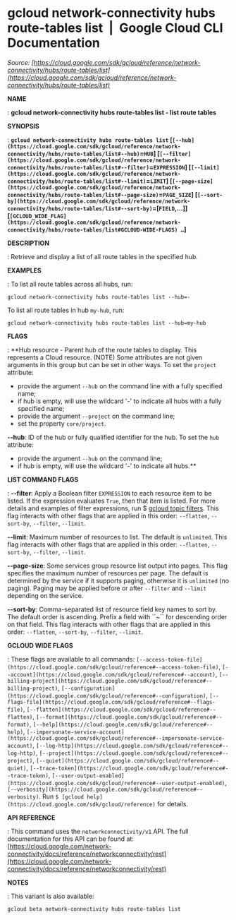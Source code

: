 # gcloud network-connectivity hubs route-tables list  |  Google Cloud CLI Documentation

*Source: [https://cloud.google.com/sdk/gcloud/reference/network-connectivity/hubs/route-tables/list](https://cloud.google.com/sdk/gcloud/reference/network-connectivity/hubs/route-tables/list)*

**NAME**

: **gcloud network-connectivity hubs route-tables list - list route tables**

**SYNOPSIS**

: **`gcloud network-connectivity hubs route-tables list` [`[--hub](https://cloud.google.com/sdk/gcloud/reference/network-connectivity/hubs/route-tables/list#--hub)`=`HUB`] [`[--filter](https://cloud.google.com/sdk/gcloud/reference/network-connectivity/hubs/route-tables/list#--filter)`=`EXPRESSION`] [`[--limit](https://cloud.google.com/sdk/gcloud/reference/network-connectivity/hubs/route-tables/list#--limit)`=`LIMIT`] [`[--page-size](https://cloud.google.com/sdk/gcloud/reference/network-connectivity/hubs/route-tables/list#--page-size)`=`PAGE_SIZE`] [`[--sort-by](https://cloud.google.com/sdk/gcloud/reference/network-connectivity/hubs/route-tables/list#--sort-by)`=[`FIELD`,…]] [`[GCLOUD_WIDE_FLAG](https://cloud.google.com/sdk/gcloud/reference/network-connectivity/hubs/route-tables/list#GCLOUD-WIDE-FLAGS) …`]**

**DESCRIPTION**

: Retrieve and display a list of all route tables in the specified hub.

**EXAMPLES**

: To list all route tables across all hubs, run:

```
gcloud network-connectivity hubs route-tables list --hub=-
```

To list all route tables in hub `my-hub`, run:

```
gcloud network-connectivity hubs route-tables list --hub=my-hub
```

**FLAGS**

: **Hub resource - Parent hub of the route tables to display. This represents a
Cloud resource. (NOTE) Some attributes are not given arguments in this group but
can be set in other ways.
To set the `project` attribute:

- provide the argument `--hub` on the command line with a fully
specified name;
- if hub is empty, will use the wildcard '-' to indicate all hubs with a fully
specified name;
- provide the argument `--project` on the command line;
- set the property `core/project`.

**--hub**:
ID of the hub or fully qualified identifier for the hub.
To set the `hub` attribute:

- provide the argument `--hub` on the command line;
- if hub is empty, will use the wildcard '-' to indicate all hubs.**

**LIST COMMAND FLAGS**

: **--filter**:
Apply a Boolean filter `EXPRESSION` to each resource item
to be listed. If the expression evaluates `True`, then that item is
listed. For more details and examples of filter expressions, run $ [gcloud topic filters](https://cloud.google.com/sdk/gcloud/reference/topic/filters). This flag
interacts with other flags that are applied in this order:
`--flatten`, `--sort-by`, `--filter`,
`--limit`.

**--limit**:
Maximum number of resources to list. The default is `unlimited`. This
flag interacts with other flags that are applied in this order:
`--flatten`, `--sort-by`, `--filter`,
`--limit`.

**--page-size**:
Some services group resource list output into pages. This flag specifies the
maximum number of resources per page. The default is determined by the service
if it supports paging, otherwise it is `unlimited` (no paging).
Paging may be applied before or after `--filter` and
`--limit` depending on the service.

**--sort-by**:
Comma-separated list of resource field key names to sort by. The default order
is ascending. Prefix a field with ``~´´ for descending order on that
field. This flag interacts with other flags that are applied in this order:
`--flatten`, `--sort-by`, `--filter`,
`--limit`.

**GCLOUD WIDE FLAGS**

: These flags are available to all commands: `[--access-token-file](https://cloud.google.com/sdk/gcloud/reference#--access-token-file)`,
`[--account](https://cloud.google.com/sdk/gcloud/reference#--account)`, `[--billing-project](https://cloud.google.com/sdk/gcloud/reference#--billing-project)`,
`[--configuration](https://cloud.google.com/sdk/gcloud/reference#--configuration)`,
`[--flags-file](https://cloud.google.com/sdk/gcloud/reference#--flags-file)`,
`[--flatten](https://cloud.google.com/sdk/gcloud/reference#--flatten)`, `[--format](https://cloud.google.com/sdk/gcloud/reference#--format)`, `[--help](https://cloud.google.com/sdk/gcloud/reference#--help)`, `[--impersonate-service-account](https://cloud.google.com/sdk/gcloud/reference#--impersonate-service-account)`,
`[--log-http](https://cloud.google.com/sdk/gcloud/reference#--log-http)`,
`[--project](https://cloud.google.com/sdk/gcloud/reference#--project)`, `[--quiet](https://cloud.google.com/sdk/gcloud/reference#--quiet)`, `[--trace-token](https://cloud.google.com/sdk/gcloud/reference#--trace-token)`, `[--user-output-enabled](https://cloud.google.com/sdk/gcloud/reference#--user-output-enabled)`,
`[--verbosity](https://cloud.google.com/sdk/gcloud/reference#--verbosity)`.
Run `$ [gcloud help](https://cloud.google.com/sdk/gcloud/reference)` for details.

**API REFERENCE**

: This command uses the `networkconnectivity/v1` API. The full
documentation for this API can be found at: [https://cloud.google.com/network-connectivity/docs/reference/networkconnectivity/rest](https://cloud.google.com/network-connectivity/docs/reference/networkconnectivity/rest)

**NOTES**

: This variant is also available:

```
gcloud beta network-connectivity hubs route-tables list
```